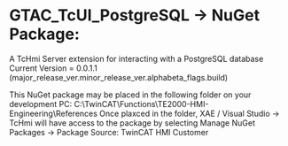 # GTAC_TcUI_PostgreSQL -> NuGet Package: 
A TcHmi Server extension for interacting with a PostgreSQL database
Current Version = 0.0.1.1 (major_release_ver.minor_release_ver.alphabeta_flags.build)

This NuGet package may be placed in the following folder on your development PC:
C:\TwinCAT\Functions\TE2000-HMI-Engineering\References
Once plaxced in the folder, XAE / Visual Studio -> TcHmi will have access to the package by selecting 
Manage NuGet Packages -> Package Source: TwinCAT HMI Customer


